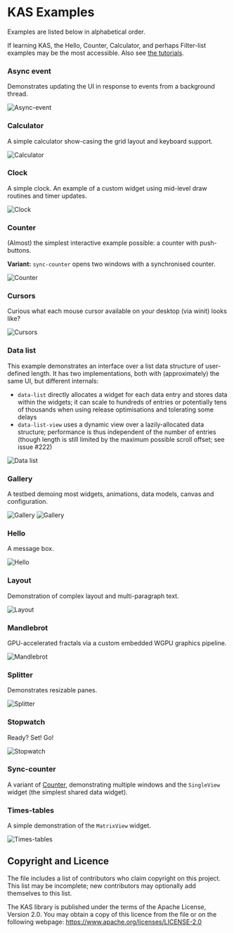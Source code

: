 KAS Examples
==========

Examples are listed below in alphabetical order.

If learning KAS, the Hello, Counter, Calculator, and perhaps Filter-list
examples may be the most accessible. Also see
[the tutorials](https://kas-gui.github.io/tutorials/).

### Async event

Demonstrates updating the UI in response to events from a background thread.

![Async-event](https://github.com/kas-gui/data-dump/blob/master/kas_0_9/image/async-event.png)

### Calculator

A simple calculator show-casing the grid layout and keyboard support.

![Calculator](https://github.com/kas-gui/data-dump/blob/master/kas_0_11/image/calculator.png)

### Clock

A simple clock. An example of a custom widget using mid-level draw routines and
timer updates.

![Clock](https://github.com/kas-gui/data-dump/blob/master/kas_0_9/image/clock.png)

### Counter

(Almost) the simplest interactive example possible: a counter with push-buttons.

**Variant:** `sync-counter` opens two windows with a synchronised counter.

![Counter](https://github.com/kas-gui/data-dump/blob/master/kas_0_11/image/counter.png)

### Cursors

Curious what each mouse cursor available on your desktop (via winit) looks like?

![Cursors](https://github.com/kas-gui/data-dump/blob/master/kas_0_9/image/cursors.png)

### Data list

This example demonstrates an interface over a list data structure of
user-defined length. It has two implementations, both with (approximately) the
same UI, but different internals:

-   `data-list` directly allocates a widget for each data entry and stores data
    within the widgets; it can scale to hundreds of entries or potentially tens
    of thousands when using release optimisations and tolerating some delays
-   `data-list-view` uses a dynamic view over a lazily-allocated data structure;
    performance is thus independent of the number of entries (though length is
    still limited by the maximum possible scroll offset; see issue #222)

![Data list](https://github.com/kas-gui/data-dump/blob/master/kas_0_11/image/data-list.png)

### Gallery

A testbed demoing most widgets, animations, data models, canvas and configuration.

![Gallery](https://github.com/kas-gui/data-dump/blob/master/kas_0_11/image/gallery.png)
![Gallery](https://github.com/kas-gui/data-dump/blob/master/kas_0_11/video/gallery.apng)

### Hello

A message box.

![Hello](https://github.com/kas-gui/data-dump/blob/master/kas_0_11/image/hello.png)

### Layout

Demonstration of complex layout and multi-paragraph text.

![Layout](https://github.com/kas-gui/data-dump/blob/master/kas_0_11/image/layout.png)

### Mandlebrot

GPU-accelerated fractals via a custom embedded WGPU graphics pipeline.

![Mandlebrot](https://github.com/kas-gui/data-dump/blob/master/kas_0_9/image/mandlebrot.png)

### Splitter

Demonstrates resizable panes.

![Splitter](https://github.com/kas-gui/data-dump/blob/master/kas_0_11/image/splitter.png)

### Stopwatch

Ready? Set! Go!

![Stopwatch](https://github.com/kas-gui/data-dump/blob/master/kas_0_11/image/stopwatch.png)

### Sync-counter

A variant of [Counter](#Counter), demonstrating multiple windows and the
`SingleView` widget (the simplest shared data widget).

### Times-tables

A simple demonstration of the `MatrixView` widget.

![Times-tables](https://github.com/kas-gui/data-dump/blob/master/kas_0_11/image/times-tables.png)


Copyright and Licence
-------

The <COPYRIGHT> file includes a list of contributors who claim copyright on this
project. This list may be incomplete; new contributors may optionally add
themselves to this list.

The KAS library is published under the terms of the Apache License, Version 2.0.
You may obtain a copy of this licence from the <LICENSE-APACHE> file or on
the following webpage: <https://www.apache.org/licenses/LICENSE-2.0>
